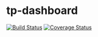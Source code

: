 # tp-dashboard

[![Build Status](https://travis-ci.org/Pearlidixie/tp-dashboard.svg?branch=master)](https://travis-ci.org/Pearlidixie/tp-dashboard)
[![Coverage Status](https://coveralls.io/repos/github/Pearlidixie/tp-dashboard/badge.svg?branch=master)](https://coveralls.io/github/Pearlidixie/tp-dashboard?branch=master)
